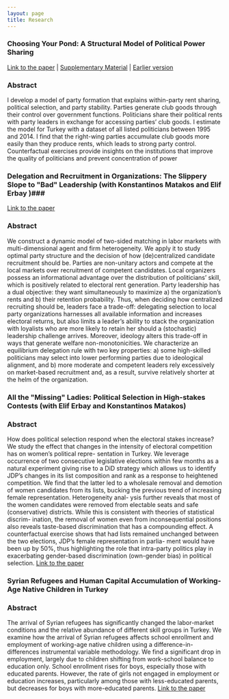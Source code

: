 ```yaml
---
layout: page
title: Research
---
```

### Choosing Your Pond: A Structural Model of Political Power Sharing ###

[Link to the paper](file:///Users/selcencakir/Desktop/Pond_Nov2024.pdf) | [Supplementary Material](https://selcencakir.github.io/img/Pond_Cakir_OnlineSupplement.pdf) | [Earlier version](https://selcencakir.github.io/img/Cakir_May2018.pdf) 

### Abstract  ###
I develop a model of party formation that explains within-party rent sharing, political selection, and party stability. Parties generate club goods through their control over government functions. Politicians share their political rents with party leaders in exchange for accessing parties’ club goods. I estimate the model for Turkey with a dataset of all listed politicians between 1995 and 2014. I find that the right-wing parties accumulate club goods more easily than they produce rents, which leads to strong party control. Counterfactual exercises provide insights on the institutions that improve the quality of politicians and prevent concentration of power

###  Delegation and Recruitment in Organizations: The Slippery Slope to "Bad" Leadership (with Konstantinos Matakos and Elif Erbay )###
[Link to the paper](https://github.com/selcencakir/selcencakir.github.io/blob/master/img/Delegation_and_Selection_Nov24.pdf) 
### Abstract  ###
We construct a dynamic model of two-sided matching in labor markets with multi-dimensional agent and firm heterogeneity. We apply it to study optimal party structure and the decision of how (de)centralized candidate recruitment should be. Parties are non-unitary actors and compete at the local markets over recruitment of competent candidates. Local organizers possess an informational advantage over the distribution of politicians’ skill, which is positively related to electoral rent generation. Party leadership has a dual objective: they want simultaneously to maximize a) the organization’s rents and b) their retention probability. Thus, when deciding how centralized recruiting should be, leaders face a trade-off: delegating selection to local party organizations harnesses all available information and increases electoral returns, but also limits a leader’s ability to stack the organization with loyalists who are more likely to retain her should a (stochastic) leadership challenge arrives. Moreover, ideology alters this trade-off in ways that generate welfare non-monotonicities. We characterize an equilibrium delegation rule with two key properties: a) some high-skilled politicians may select into lower performing parties due to ideological alignment, and b) more moderate and competent leaders rely excessively on market-based recruitment and, as a result, survive relatively shorter at the helm of the organization.

### All the "Missing" Ladies: Political Selection in High-stakes Contests (with Elif Erbay and Konstantinos Matakos) ###
### Abstract  ###
How does political selection respond when the electoral stakes increase? We study the
effect that changes in the intensity of electoral competition has on women’s political repre-
sentation in Turkey. We leverage occurrence of two consecutive legislative elections within
few months as a natural experiment giving rise to a DiD strategy which allows us to identify
JDP’s changes in its list composition and rank as a response to heightened competition. We
find that the latter led to a wholesale removal and demotion of women candidates from its
lists, bucking the previous trend of increasing female representation. Heterogeneity anal-
ysis further reveals that most of the women candidates were removed from electable seats
and safe (conservative) districts. While this is consistent with theories of statistical discrim-
ination, the removal of women even from inconsequential positions also reveals taste-based
discrimination that has a compounding effect. A counterfactual exercise shows that had
lists remained unchanged between the two elections, JDP’s female representation in parlia-
ment would have been up by 50%, thus highlighting the role that intra-party politics play
in exacerbating gender-based discrimination (own-gender bias) in political selection.
[Link to the paper]([https://github.com/selcencakir/selcencakir.github.io/blob/master/img/Delegation_and_Selection_Nov24.pdf](https://papers.ssrn.com/sol3/papers.cfm?abstract_id=4946659)) 

### Syrian Refugees and Human Capital Accumulation of Working-Age Native Children in Turkey ###
### Abstract  ###
The arrival of Syrian refugees has significantly changed the labor-market conditions and the relative abundance of different skill groups in Turkey. We examine how the arrival of Syrian refugees affects school enrollment and employment of working-age native children using a difference-in-differences instrumental variable methodology. We find a significant drop in employment, largely due to children shifting from work-school balance to education only. School enrollment rises for boys, especially those with educated parents. However, the rate of girls not engaged in employment or education increases, particularly among those with less-educated parents, but decreases for boys with more-educated parents.
[Link to the paper](https://www.journals.uchicago.edu/doi/abs/10.1086/726628) 
